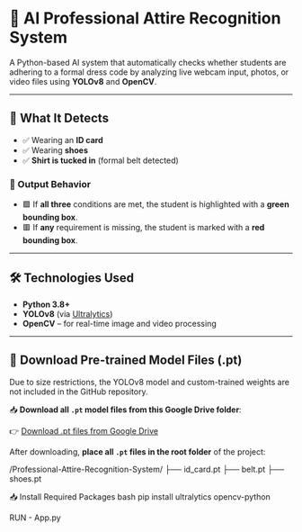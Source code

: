 # 🎯 AI Professional Attire Recognition System

A Python-based AI system that automatically checks whether students are adhering to a formal dress code by analyzing live webcam input, photos, or video files using **YOLOv8** and **OpenCV**.

---

## 👀 What It Detects

- ✅ Wearing an **ID card**
- ✅ Wearing **shoes**
- ✅ **Shirt is tucked in** (formal belt detected)

### 🚦 Output Behavior

- 🟩 If **all three** conditions are met, the student is highlighted with a **green bounding box**.
- 🟥 If **any** requirement is missing, the student is marked with a **red bounding box**.

---

## 🛠 Technologies Used

- **Python 3.8+**
- **YOLOv8** (via [Ultralytics](https://github.com/ultralytics/ultralytics))
- **OpenCV** – for real-time image and video processing

---

## 📁 Download Pre-trained Model Files (.pt)

Due to size restrictions, the YOLOv8 model and custom-trained weights are not included in the GitHub repository.

📥 **Download all `.pt` model files from this Google Drive folder**:

👉 [Download .pt files from Google Drive](https://drive.google.com/drive/folders/13oLS_1nBvpvE6ZT-zb1WU7TFaJptplqF?usp=sharing)

After downloading, **place all `.pt` files in the root folder** of the project:

/Professional-Attire-Recognition-System/
├── id_card.pt
├── belt.pt
├── shoes.pt

📥 Install Required Packages
bash
pip install ultralytics opencv-python

RUN - App.py
